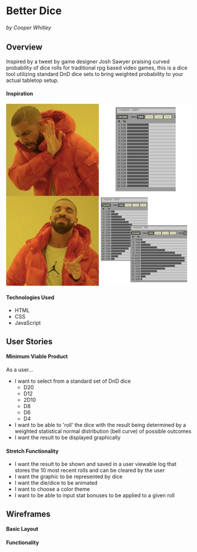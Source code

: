# Better Dice
###### by Cooper Whitley

## Overview
Inspired by a tweet by game designer Josh Sawyer praising curved probability of dice rolls for traditional rpg based video games, this is a dice tool utilizing standard DnD dice sets to bring weighted probability to your actual tabletop setup.

#### Inspiration
<a href="https://twitter.com/jesawyer/status/1689703533787103236?s=20"><img src="./assets/pictures/jsawyermeme.jpeg"></a>

#### Technologies Used
- HTML
- CSS
- JavaScript

## User Stories
#### Minimum Viable Product
As a user...
- I want to select from a standard set of DnD dice
    - D20
    - D12
    - 2D10
    - D8
    - D6
    - D4
- I want to be able to 'roll' the dice with the result being determined by a weighted statistical normal distribution (bell curve) of possible outcomes
- I want the result to be displayed graphically
#### Stretch Functionality
- I want the result to be shown and saved in a user viewable log that stores the 10 most recent rolls and can be cleared by the user
- I want the graphic to be represented by dice
- I want the die/dice to be animated
- I want to choose a color theme
- I want to be able to input stat bonuses to be applied to a given roll
## Wireframes
#### Basic Layout
#### Functionality